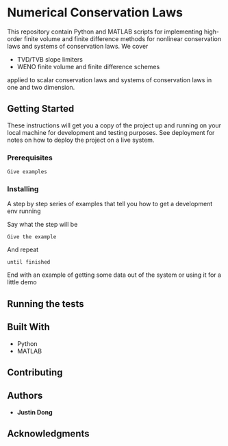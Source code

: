 # Numerical Conservation Laws

This repository contain Python and MATLAB scripts for implementing high-order finite volume and finite difference methods for nonlinear conservation laws and systems of conservation laws. We cover
* TVD/TVB slope limiters
* WENO finite volume and finite difference schemes

applied to scalar conservation laws and systems of conservation laws in one and two dimension. 

## Getting Started

These instructions will get you a copy of the project up and running on your local machine for development and testing purposes. See deployment for notes on how to deploy the project on a live system.

### Prerequisites



```
Give examples
```

### Installing

A step by step series of examples that tell you how to get a development env running

Say what the step will be

```
Give the example
```

And repeat

```
until finished
```

End with an example of getting some data out of the system or using it for a little demo

## Running the tests


## Built With

* Python
* MATLAB

## Contributing


## Authors

* **Justin Dong**


## Acknowledgments


